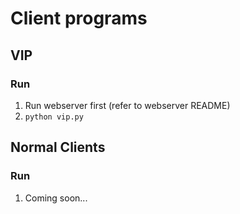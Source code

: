 # Client programs

## VIP

### Run

1. Run webserver first (refer to webserver README)
2. `python vip.py`

## Normal Clients

### Run

1. Coming soon...
